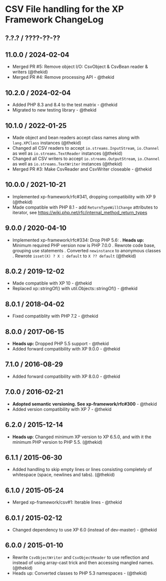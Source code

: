 CSV File handling for the XP Framework ChangeLog
========================================================================

## ?.?.? / ????-??-??

## 11.0.0 / 2024-02-04

* Merged PR #5: Remove object I/O: CsvObject & CsvBean reader & writers
  (@thekid)
* Merged PR #4: Remove processing API - @thekid

## 10.2.0 / 2024-02-04

* Added PHP 8.3 and 8.4 to the test matrix - @thekid
* Migrated to new testing library - @thekid

## 10.1.0 / 2022-01-25

* Made object and bean readers accept class names along with `lang.XPClass`
  instances
  (@thekid)
* Changed all CSV readers to accept `io.streams.InputStream`, `io.Channel`
  as well as `io.streams.TextReader` instances
  (@thekid)
* Changed all CSV writers to accept `io.streams.OutputStream`, `io.Channel`
  as well as `io.streams.TextWriter` instances
  (@thekid)
* Merged PR #3: Make CsvReader and CsvWriter closeable - @thekid

## 10.0.0 / 2021-10-21

* Implemented xp-framework/rfc#341, dropping compatibility with XP 9
  (@thekid)
* Made compatible with PHP 8.1 - add `ReturnTypeWillChange` attributes to
  iterator, see https://wiki.php.net/rfc/internal_method_return_types

## 9.0.0 / 2020-04-10

* Implemented xp-framework/rfc#334: Drop PHP 5.6:
  . **Heads up:** Minimum required PHP version now is PHP 7.0.0
  . Rewrote code base, grouping use statements
  . Converted `newinstance` to anonymous classes
  . Rewrote `isset(X) ? X : default` to `X ?? default`
  (@thekid)

## 8.0.2 / 2019-12-02

* Made compatible with XP 10 - @thekid
* Replaced xp::stringOf() with util.Objects::stringOf() - @thekid

## 8.0.1 / 2018-04-02

* Fixed compatiblity with PHP 7.2 - @thekid

## 8.0.0 / 2017-06-15

* **Heads up:** Dropped PHP 5.5 support - @thekid
* Added forward compatibility with XP 9.0.0 - @thekid

## 7.1.0 / 2016-08-29

* Added forward compatibility with XP 8.0.0 - @thekid

## 7.0.0 / 2016-02-21

* **Adopted semantic versioning. See xp-framework/rfc#300** - @thekid 
* Added version compatibility with XP 7 - @thekid

## 6.2.0 / 2015-12-14

* **Heads up**: Changed minimum XP version to XP 6.5.0, and with it the
  minimum PHP version to PHP 5.5.
  (@thekid)

## 6.1.1 / 2015-06-30

* Added handling to skip empty lines or lines consisting completely of
  whitespace (space, newlines and tabs).
  (@thekid)

## 6.1.0 / 2015-05-24

* Merged xp-framework/csv#1: Iterable lines - @thekid

## 6.0.1 / 2015-02-12

* Changed dependency to use XP 6.0 (instead of dev-master) - @thekid

## 6.0.0 / 2015-01-10

* Rewrite `CsvObjectWriter` and `CsvObjectReader` to use reflection and
  instead of using array-cast trick and then accessing mangled names.
  (@thekid)
* Heads up: Converted classes to PHP 5.3 namespaces - (@thekid)
